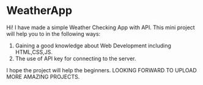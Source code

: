 # WeatherApp

Hi! I have made a  simple Weather Checking App with API.
This mini project will help you to in the following ways:
1)  Gaining a good knowledge about Web Development including HTML,CSS,JS.
2)  The use of API key for connecting to the server.

   I hope the project will help the beginners.
   LOOKING FORWARD TO UPLOAD MORE AMAZING PROJECTS.
